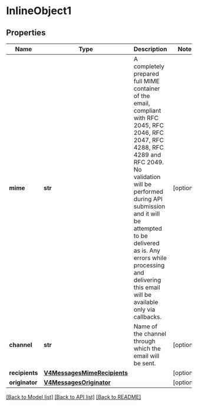 # InlineObject1

## Properties
Name | Type | Description | Notes
------------ | ------------- | ------------- | -------------
**mime** | **str** | A completely prepared full MIME container of the email, compliant with RFC 2045, RFC 2046, RFC 2047, RFC 4288, RFC 4289 and RFC 2049. No validation will be performed during API submission and it will be attempted to be delivered as is. Any errors while processing and delivering this email will be available only via callbacks.   | [optional] 
**channel** | **str** | Name of the channel through which the email will be sent. | [optional] 
**recipients** | [**V4MessagesMimeRecipients**](V4MessagesMimeRecipients.md) |  | [optional] 
**originator** | [**V4MessagesOriginator**](V4MessagesOriginator.md) |  | [optional] 

[[Back to Model list]](../README.md#documentation-for-models) [[Back to API list]](../README.md#documentation-for-api-endpoints) [[Back to README]](../README.md)


